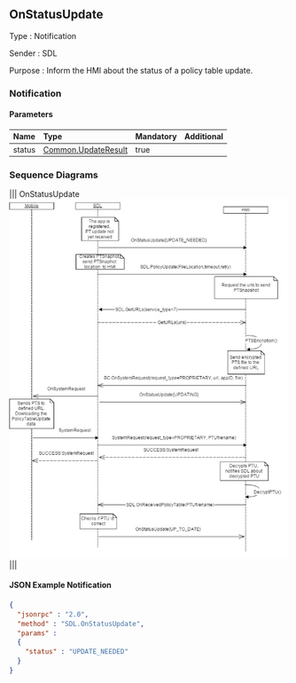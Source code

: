 ## OnStatusUpdate

Type
: Notification

Sender
: SDL

Purpose
: Inform the HMI about the status of a policy table update.

### Notification

#### Parameters

|Name|Type|Mandatory|Additional|
|:---|:---|:--------|:---------|
|status|[Common.UpdateResult](../../common/enums/index.md#updateresult)|true||

### Sequence Diagrams
|||
OnStatusUpdate
![OnStatusUpdate](./assets/OnStatusUpdate.jpg)
|||

#### JSON Example Notification
```json
{
  "jsonrpc" : "2.0",
  "method" : "SDL.OnStatusUpdate",
  "params" :  
  {
    "status" : "UPDATE_NEEDED"
  }
}
```
